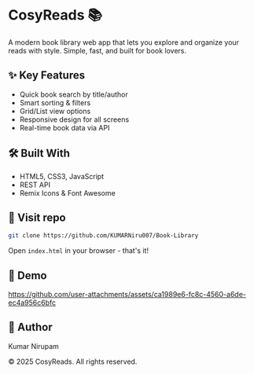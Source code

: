 # CosyReads 📚

A modern book library web app that lets you explore and organize your reads with style. Simple, fast, and built for book lovers.

## ✨ Key Features
- Quick book search by title/author
- Smart sorting & filters
- Grid/List view options
- Responsive design for all screens
- Real-time book data via API

## 🛠️ Built With
- HTML5, CSS3, JavaScript
- REST API
- Remix Icons & Font Awesome

## 🚀 Visit repo

```bash
git clone https://github.com/KUMARNiru007/Book-Library
```
Open `index.html` in your browser - that's it!

## 🎥 Demo


https://github.com/user-attachments/assets/ca1989e6-fc8c-4560-a6de-ec4a956c6bfc



## 👤 Author
Kumar Nirupam

© 2025 CosyReads. All rights reserved.
